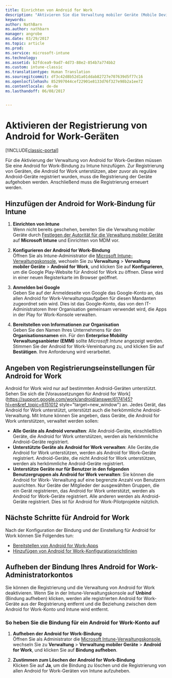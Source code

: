 ```yaml
---
title: Einrichten von Android for Work
description: "Aktivieren Sie die Verwaltung mobiler Geräte (Mobile Device Management, MDM) für Android for Work-Geräte mit Microsoft Intune."
keywords: 
author: NathBarn
ms.author: nathbarn
manager: angrobe
ms.date: 03/29/2017
ms.topic: article
ms.prod: 
ms.service: microsoft-intune
ms.technology: 
ms.assetid: b2fdcea9-9ad7-4d73-88e2-854b7a774bb2
ms.custom: intune-classic
ms.translationtype: Human Translation
ms.sourcegitcommit: df3c42d8b52d1a01ddab82727e707639d5f77c16
ms.openlocfilehash: 852997044cef22901e8133d76f327e98b2a1ee72
ms.contentlocale: de-de
ms.lasthandoff: 06/08/2017


---
```


# <a name="enable-enrollment-of-android-for-work-devices"></a>Aktivieren der Registrierung von Android for Work-Geräten

[!INCLUDE[classic-portal](../includes/classic-portal.md)]

Für die Aktivierung der Verwaltung von Android for Work-Geräten müssen Sie eine Android for Work-Bindung zu Intune hinzufügen. Zur Registrierung von Geräten, die Android for Work unterstützen, aber zuvor als reguläre Android-Geräte registriert wurden, muss die Registrierung der Geräte aufgehoben werden. Anschließend muss die Registrierung erneuert werden.

## <a name="add-android-for-work-binding-for-intune"></a>Hinzufügen der Android for Work-Bindung für Intune

1. **Einrichten von Intune**<br>
Wenn nicht bereits geschehen, bereiten Sie die Verwaltung mobiler Geräte durch [Festlegen der Autorität für die Verwaltung mobiler Geräte](/intune-classic/get-started/start-with-a-paid-subscription-to-microsoft-intune-step-8#enable-device-enrollment) auf **Microsoft Intune** und Einrichten von MDM vor.

2. **Konfigurieren der Android for Work-Bindung**<br>
    Öffnen Sie als Intune-Administrator die [Microsoft Intune-Verwaltungskonsole](https://manage.microsoft.com), wechseln Sie zu **Verwaltung** &gt; **Verwaltung mobiler Geräte** &gt; **Android for Work**, und klicken Sie auf **Konfigurieren**, um die Google Play-Website für Android for Work zu öffnen. Diese wird in einer neuen Registerkarte im Browser geöffnet.

3. **Anmelden bei Google**<br>
   Geben Sie auf der Anmeldeseite von Google das Google-Konto an, das allen Android for Work-Verwaltungsaufgaben für diesen Mandanten zugeordnet sein wird. Dies ist das Google-Konto, das von den IT-Administratoren Ihrer Organisation gemeinsam verwendet wird, die Apps in der Play for Work-Konsole verwalten.

4. **Bereitstellen von Informationen zur Organisation**<br>
   Geben Sie den Namen Ihres Unternehmens für den **Organisationsnamen** ein. Für den **Enterprise Mobility Verwaltungsanbieter (EMM)** sollte *Microsoft Intune* angezeigt werden. Stimmen Sie der Android for Work-Vereinbarung zu, und klicken Sie auf **Bestätigen**. Ihre Anforderung wird verarbeitet.

## <a name="specify-android-for-work-enrollment-settings"></a>Angeben von Registrierungseinstellungen für Android for Work
   Android for Work wird nur auf bestimmten Android-Geräten unterstützt. Sehen Sie sich die [Voraussetzungen für Android for Work](https://support.google.com/work/android/answer/6174145?hl=en&ref_topic=6151012 style="target=new_window") an.  Jedes Gerät, das Android for Work unterstützt, unterstützt auch die herkömmliche Android-Verwaltung.  Mit Intune können Sie angeben, dass Geräte, die Android for Work unterstützen, verwaltet werden sollen:

   - **Alle Geräte als Android verwalten**: Alle Android-Geräte, einschließlich Geräte, die Android for Work unterstützen, werden als herkömmliche Android-Geräte registriert.
   - **Unterstützte Geräte als Android for Work verwalten**: Alle Geräte,die Android for Work unterstützen, werden als Android for Work-Geräte registriert. Android-Geräte, die nicht Android for Work unterstützen, werden als herkömmliche Android-Geräte registriert.
   - **Unterstütze Geräte nur für Benutzer in den folgenden Benutzergruppen als Android for Work verwalten**: Sie können die Android for Work- Verwaltung auf eine begrenzte Anzahl von Benutzern ausrichten. Nur Geräte der Mitglieder der ausgewählten Gruppen, die ein Gerät registrieren, das Android for Work unterstützt, werden als Android for Work-Geräte registriert. Alle anderen werden als Android-Geräte registriert. Dies ist für Android for Work-Pilotprojekte nützlich.

## <a name="next-steps-for-android-for-work"></a>Nächste Schritte für Android for Work
Nach der Konfiguration der Bindung und der Einstellung für Android for Work können Sie Folgendes tun:
- [Bereitstellen von Android for Work-Apps](android-for-work-apps.md)
- [Hinzufügen von Android for Work-Konfigurationsrichtlinien](android-for-work-policy-settings-in-microsoft-intune.md)

## <a name="unbinding-your-android-for-work-administrative-account"></a>Aufheben der Bindung Ihres Android for Work-Administratorkontos

Sie können die Registrierung und die Verwaltung von Android for Work deaktivieren. Wenn Sie in der Intune-Verwaltungskonsole auf **Unbind** (Bindung aufheben) klicken, werden alle registrierten Android for Work-Geräte aus der Registrierung entfernt und die Beziehung zwischen dem Android for Work-Konto und Intune wird entfernt.

### <a name="how-to-unbind-an-android-for-work-account"></a>So heben Sie die Bindung für ein Android for Work-Konto auf

1. **Aufheben der Android for Work-Bindung**<br>
   Öffnen Sie als Administrator die [Microsoft Intune-Verwaltungskonsole](https://manage.microsoft.com), wechseln Sie zu **Verwaltung** &gt; **Verwaltung mobiler Geräte** &gt; **Android for Work**, und klicken Sie auf **Bindung aufheben**.

2. **Zustimmen zum Löschen der Android for Work-Bindung**<br>
  Klicken Sie auf **Ja**, um die Bindung zu löschen und die Registrierung von allen Android for Work-Geräten von Intune aufzuheben.

